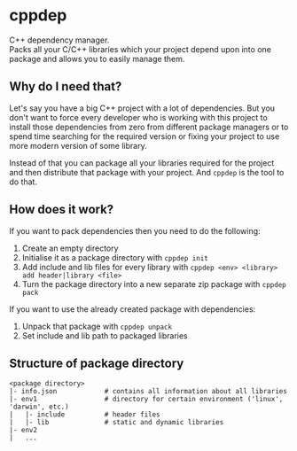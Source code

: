 # cppdep
C++ dependency manager.  
Packs all your C/C++ libraries which your project depend upon into one package and allows you to easily manage them.

## Why do I need that?
Let's say you have a big C++ project with a lot of dependencies. But you don't want to force every developer who is working
with this project to install those dependencies from zero from different package managers or to spend time searching for the required
version or fixing your project to use more modern version of some library.

Instead of that you can package all your libraries required for the project and then distribute that package with your project. And `cppdep` is the tool to do that.

## How does it work?
If you want to pack dependencies then you need to do the following:
 1. Create an empty directory
 2. Initialise it as a package directory with `cppdep init`
 3. Add include and lib files for every library with `cppdep <env> <library> add header|library <file>`
 4. Turn the package directory into a new separate zip package with `cppdep pack`

If you want to use the already created package with dependencies:
 1. Unpack that package with `cppdep unpack`
 2. Set include and lib path to packaged libraries

## Structure of package directory
```
<package directory>
|- info.json            # contains all information about all libraries
|- env1                 # directory for certain environment ('linux', 'darwin', etc.)
|   |- include          # header files
|   |- lib              # static and dynamic libraries
|- env2
|   ...
```

